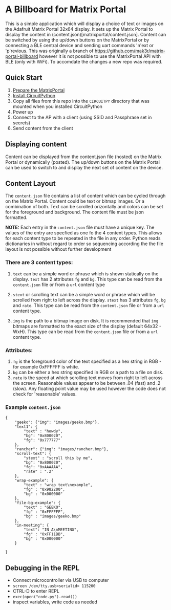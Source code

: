 # A Billboard for Matrix Portal 
This is a simple application which will display a choice of text or images on the Adafruit Matrix Portal 32x64 display. It sets up the Matrix Portal to display the content in (content.json)[matrixportal/content.json]. Content can be switched by using the up/down buttons on the MatrixPortal or by connecting a BLE central device and sending uart commands 'n'ext or 'p'revious. This was originally a branch of https://github.com/mak3r/matrix-portal-billboard however it is not possible to use the MatrixPortal API with BLE (only with WiFi). To accomdate the changes a new repo was required.


## Quick Start
1. [Prepare the MatrixPortal](https://learn.adafruit.com/matrix-portal-new-guide-scroller/prep-the-matrixportal)
1. [Install CircuitPython](https://learn.adafruit.com/matrix-portal-new-guide-scroller/install-circuitpython)
1. Copy all files from this repo into the `CIRCUITPY` directory that was mounted when you installed CircuitPython
1. Power up
1. Connect to the AP with a client (using SSID and Passphrase set in secrets)
1. Send content from the client


## Displaying content

Content can be displayed from the content.json file (hosted) on the Matrix Portal or dynamically (posted). The up/down buttons on the Matrix Portal can be used to switch to and display the next set of content on the device. 


## Content Layout
The `content.json` file contains a list of content which can be cycled through on the Matrix Portal. Content could be text or bitmap images. Or a combination of both. Text can be scrolled orizontally and colors can be set for the foreground and background. The content file must be json formatted.

**NOTE:** Each entry in the `content.json` file must have a unique key. The values of the entry are specfied as one fo the 4 content types. This allows for each content type to be repeated in the file in any order. Python reads dictionaries in without regard to order so sequencing according the the file layout is not possible without further development

### There are 3 content types:

1. `text` can be a simple word or phrase which is shown statically on the display. `text` has 2 attributes `fg` and `bg`. This type can be read from the `content.json` file or from a `url` content type

1. `stext` or scrolling text can be a simple word or phrase which will be scrolled from right to left across the display. `stext` has 3 attributes `fg`, `bg` and `rate`. This type can be read from the `content.json` file or from a `url` content type.

1. `img` is the path to a bitmap image on disk. It is recommended that `img` bitmaps are formatted to the exact size of the display (default 64x32 - WxH). This type can be read from the `content.json` file or from a `url` content type.


### Attributes:
1. `fg` is the foreground color of the text specified as a hex string in RGB - for example 0xFFFFFF is white.
1. `bg` can be either a hex string specified in RGB or a path to a file on disk. 
1. `rate` is the speed at which scrolling text moves from right to left across the screen. Reasonable values appear to be between .04 (fast) and .2 (slow). Any floating point value may be used however the code does not check for 'reasonable' values. 

### Example `content.json`
```
{
	"geeko": {"img": "images/geeko.bmp"},
	"text1": {
		"text" : "howdy",
		"bg": "0x800020",
		"fg": "0x777777"
	},
	"rancher": {"img": "images/rancher.bmp"},
	"scroll-text": {
		"stext" : "scroll this by me",
		"bg": "0x800020",
		"fg": "0xAAAAAA",
		"rate" : ".2"	
	},
	"wrap-example": {
		"text" : "wrap text\nexample",
		"fg" : "0x982200",
		"bg" : "0x000000"
	},
	"file-bg-example": {
		"text" : "GEEKO",
		"fg" : "0xFFFFFF",
		"bg" : "images/geeko.bmp"
	},
	"in-meeting": {
		"text": "IN A\nMEETING",
		"fg" : "0xFF11BB",
		"bg" : "0x000000"
	}

}

```

## Debugging in the REPL
* Connect microcontroller via USB to computer
* `screen /dev/tty.usb<serialid> 115200`
* CTRL-D to enter REPL
* `exec(open("code.py").read())`
* inspect variables, write code as needed